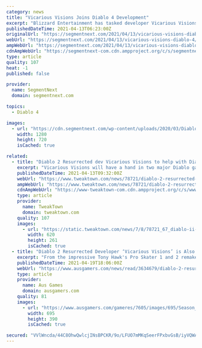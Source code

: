 ```yaml
---
category: news
title: "Vicarious Visions Joins Diablo 4 Development"
excerpt: "Blizzard Entertainment has tasked developer Vicarious Visions to help out in the ongoing development of Diablo 4."
publishedDateTime: 2021-04-13T06:23:00Z
originalUrl: "https://segmentnext.com/2021/04/13/vicarious-visions-diablo-4/"
webUrl: "https://segmentnext.com/2021/04/13/vicarious-visions-diablo-4/"
ampWebUrl: "https://segmentnext.com/2021/04/13/vicarious-visions-diablo-4/amp/"
cdnAmpWebUrl: "https://segmentnext-com.cdn.ampproject.org/c/s/segmentnext.com/2021/04/13/vicarious-visions-diablo-4/amp/"
type: article
quality: 107
heat: -1
published: false

provider:
  name: SegmentNext
  domain: segmentnext.com

topics:
  - Diablo 4

images:
  - url: "https://cdn.segmentnext.com/wp-content/uploads/2020/03/Diablo-4-Sorceress-Ghouls.jpg"
    width: 1280
    height: 720
    isCached: true

related:
  - title: "Diablo 2 Resurrected dev Vicarious Visions to help with Diablo 4"
    excerpt: "Vicarious Visions will have a hand in two major Diablo game productions: The hotly-anticipated Diablo 2 Resurrected, and the upcoming mainline sequel Diablo IV. According to a new job posting, the ..."
    publishedDateTime: 2021-04-13T09:32:00Z
    webUrl: "https://www.tweaktown.com/news/78721/diablo-2-resurrected-dev-vicarious-visions-to-help-with-4/index.html"
    ampWebUrl: "https://www.tweaktown.com/news/78721/diablo-2-resurrected-dev-vicarious-visions-to-help-with-4/amp.html"
    cdnAmpWebUrl: "https://www-tweaktown-com.cdn.ampproject.org/c/s/www.tweaktown.com/news/78721/diablo-2-resurrected-dev-vicarious-visions-to-help-with-4/amp.html"
    type: article
    provider:
      name: TweakTown
      domain: tweaktown.com
    quality: 107
    images:
      - url: "https://static.tweaktown.com/news/7/8/78721_67_diablo-ii-resurrected-dev-vicarious-visions-to-help-with-4.jpg"
        width: 620
        height: 261
        isCached: true
  - title: "Diablo 2 Resurrected Developer ‘Vicarious Visions’ is Also Helping Out on Diablo 4"
    excerpt: "From the impressive Tony Hawk's Pro Skater 1 and 2 remake from last year and Diablo 2: Resurrection on track for release later this year (check out our hands-on impressions here) Vicarious Visions has ..."
    publishedDateTime: 2021-04-19T18:06:00Z
    webUrl: "https://www.ausgamers.com/news/read/3634679/diablo-2-resurrected-developer-vicarious-visions-is-also-helping-out-on-diablo-4"
    type: article
    provider:
      name: Aus Games
      domain: ausgamers.com
    quality: 81
    images:
      - url: "https://www.ausgamers.com/gameres/7605/images/695/Season_3_-_Diesel_Wraith.jpg"
        width: 695
        height: 390
        isCached: true

secured: "VVlWncda/44C8OhwQwlcjINsBPCKR/9o/LFUO7mMKqSeerFPxbvGsB/iyVQWAdyf3fXvVWrxAKIEzTCJBWGnkDhZSiQODOkm/M0fdRXqGYdmQmCMj4/gKPk5M6Bwiej30yqqT99c+nY6KzUACeSRSL9wHfj6qc3Ak2WpLHpXEtDbG6BNtNR70TK0afVaQgh2gi4nFFh7HIey6bUsQbHfOBKdTHL9d/qvGRFFFopIcGf4Abkp6Fkz9j+TwRO4eQmwAGcwZA9jv1QbeCj3r//Wy+d8qdWy2S5pRkAUKN8g7yPGX6hG9Ou0gjWmcvqhNz5EgN7Ecgzzh7sqMlXqA7AByvBCIfwVQeY7rS0IguQ0YlU=;92xbcZOGxhSYd7MiiAHxew=="
---
```


